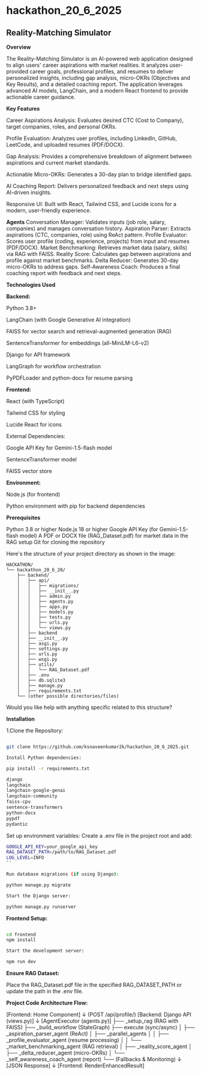 # hackathon_20_6_2025
## Reality-Matching Simulator

**Overview**

The Reality-Matching Simulator is an AI-powered web application designed to align users' career aspirations with market realities. It analyzes user-provided career goals, professional profiles, and resumes to deliver personalized insights, including gap analysis, micro-OKRs (Objectives and Key Results), and a detailed coaching report. The application leverages advanced AI models, LangChain, and a modern React frontend to provide actionable career guidance.

**Key Features**

Career Aspirations Analysis: Evaluates desired CTC (Cost to Company), target companies, roles, and personal OKRs.

Profile Evaluation: Analyzes user profiles, including LinkedIn, GitHub, LeetCode, and uploaded resumes (PDF/DOCX).

Gap Analysis: Provides a comprehensive breakdown of alignment between aspirations and current market standards.

Actionable Micro-OKRs: Generates a 30-day plan to bridge identified gaps.

AI Coaching Report: Delivers personalized feedback and next steps using AI-driven insights.

Responsive UI: Built with React, Tailwind CSS, and Lucide icons for a modern, user-friendly experience.

**Agents**
Conversation Manager: Validates inputs (job role, salary, companies) and manages conversation history.
Aspiration Parser: Extracts aspirations (CTC, companies, role) using ReAct pattern.
Profile Evaluator: Scores user profile (coding, experience, projects) from input and resumes (PDF/DOCX).
Market Benchmarking: Retrieves market data (salary, skills) via RAG with FAISS.
Reality Score: Calculates gap between aspirations and profile against market benchmarks.
Delta Reducer: Generates 30-day micro-OKRs to address gaps.
Self-Awareness Coach: Produces a final coaching report with feedback and next steps.

**Technologies Used**

**Backend:**

Python 3.8+

LangChain (with Google Generative AI integration)

FAISS for vector search and retrieval-augmented generation (RAG)

SentenceTransformer for embeddings (all-MiniLM-L6-v2)

Django for API framework

LangGraph for workflow orchestration

PyPDFLoader and python-docx for resume parsing

**Frontend:**

React (with TypeScript)

Tailwind CSS for styling

Lucide React for icons

External Dependencies:

Google API Key for Gemini-1.5-flash model

SentenceTransformer model

FAISS vector store

**Environment:**

Node.js (for frontend)

Python environment with pip for backend dependencies

**Prerequisites**

Python 3.8 or higher
Node.js 18 or higher
Google API Key (for Gemini-1.5-flash model)
A PDF or DOCX file (RAG_Dataset.pdf) for market data in the RAG setup
Git for cloning the repository



Here's the structure of your project directory as shown in the image:

```
HACKATHON/
└── hackathon_20_6_20/
    ├── backend/
    │   ├── api/
    │   │   ├── migrations/
    │   │   ├── __init__.py
    │   │   ├── admin.py
    │   │   ├── agents.py
    │   │   ├── apps.py
    │   │   ├── models.py
    │   │   ├── tests.py
    │   │   ├── urls.py
    │   │   └── views.py
    │   ├── backend
    │   ├── __init__.py
    │   ├── asgi.py
    │   ├── settings.py
    │   ├── urls.py
    │   ├── wsgi.py
    │   ├── utils/
    │   │   └── RAG_Dataset.pdf
    │   ├── .env
    │   ├── db.sqlite3
    │   ├── manage.py
    │   ├── requirements.txt
    └── (other possible directories/files)
```

Would you like help with anything specific related to this structure?


**Installation**

1.Clone the Repository:

```bash

git clone https://github.com/ksnaveenkumar2k/hackathon_20_6_2025.git

Install Python dependencies:

pip install -r requirements.txt

django
langchain
langchain-google-genai
langchain-community
faiss-cpu
sentence-transformers
python-docx
pypdf
pydantic

```
Set up environment variables: Create a .env file in the project root and add:

```bash
GOOGLE_API_KEY=your_google_api_key
RAG_DATASET_PATH=/path/to/RAG_Dataset.pdf
LOG_LEVEL=INFO
``

Run database migrations (if using Django):

python manage.py migrate

Start the Django server:

python manage.py runserver

```


**Frontend Setup:**

```bash

cd frontend
npm install

Start the development server:

npm run dev

```

**Ensure RAG Dataset:**

Place the RAG_Dataset.pdf file in the specified RAG_DATASET_PATH or update the path in the .env file.

**Project Code Architecture Flow:**

[Frontend: Home Component]
       ↓ (POST /api/profile/)
[Backend: Django API (views.py)]
       ↓
[AgentExecutor (agents.py)]
   ├── _setup_rag (RAG with FAISS)
   ├── _build_workflow (StateGraph)
   ├── execute (sync/async)
   │   ├── _aspiration_parser_agent (ReAct)
   │   ├── _parallel_agents
   │   │   ├── _profile_evaluator_agent (resume processing)
   │   │   └── _market_benchmarking_agent (RAG retrieval)
   │   ├── _reality_score_agent
   │   ├── _delta_reducer_agent (micro-OKRs)
   │   └── _self_awareness_coach_agent (report)
   └── (Fallbacks & Monitoring)
       ↓
[JSON Response]
       ↓
[Frontend: RenderEnhancedResult]


